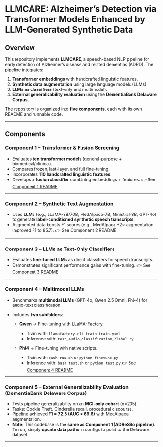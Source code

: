 # LLMCARE: Alzheimer’s Detection via Transformer Models Enhanced by LLM-Generated Synthetic Data

## Overview

This repository implements **LLMCARE**, a speech-based NLP pipeline for early detection of Alzheimer’s disease and related dementias (ADRD). The pipeline integrates:

1. **Transformer embeddings** with handcrafted linguistic features.
2. **Synthetic data augmentation** using large language models (LLMs).
3. **LLMs as classifiers** (text-only and multimodal).
4. **External generalizability evaluation** using the **DementiaBank Delaware Corpus**.

The repository is organized into **five components**, each with its own README and runnable code.

---

## Components

### **Component 1 – Transformer & Fusion Screening**

* Evaluates **ten transformer models** (general-purpose + biomedical/clinical).
* Compares frozen, last-layer, and full fine-tuning.
* Incorporates **110 handcrafted linguistic features**.
* Develops a **fusion classifier** combining embeddings + features.
  👉 See [Component 1 README](./Component%201%20-%20Transformer%20%26%20Fusion%20Screening/README.md)

---

### **Component 2 – Synthetic Text Augmentation**

* Uses **LLMs** (e.g., LLaMA-8B/70B, MedAlpaca-7B, Ministral-8B, GPT-4o) to generate **label-conditioned synthetic speech transcripts**.
* Augmented data boosts F1 scores (e.g., MedAlpaca +2× augmentation improved F1 to 85.7).
  👉 See [Component 2 README](./Component%202%20-%20Synthetic%20Text%20Augmentation/README.md)

---

### **Component 3 – LLMs as Text-Only Classifiers**

* Evaluates **fine-tuned LLMs** as direct classifiers for speech transcripts.
* Demonstrates significant performance gains with fine-tuning.
  👉 See [Component 3 README](./Component%203%20-%20LLMs%20as%20Text-Only%20Classifiers/README.md)

---

### **Component 4 – Multimodal LLMs**

* Benchmarks **multimodal LLMs** (GPT-4o, Qwen 2.5 Omni, Phi-4) for audio-text classification.
* Includes **two subfolders**:

  * **Qwen** → Fine-tuning with [LLaMA-Factory](https://github.com/hiyouga/LLaMA-Factory).

    * Train with: `llamafactory-cli train train.yaml`
    * Inference with: `test_audio_classification_2label.py`
  * **Phi4** → Fine-tuning with native scripts.

    * Train with: `bash run.sh` or `python finetune.py`
    * Inference with: `bash test.sh` or `python test.py`
      👉 See [Component 4 README](./Component%204%20-%20Multimodal%20LLMs/README.md)

---

### **Component 5 – External Generalizability Evaluation (DementiaBank Delaware Corpus)**

* Tests pipeline generalizability on an **MCI-only cohort** (n=205).
* Tasks: Cookie Theft, Cinderella recall, procedural discourse.
* Pipeline achieved **F1 = 72.8 (AUC = 69.6)** with MedAlpaca augmentation.
* **Note:** This codebase is the **same as Component 1 (ADReSSo pipeline)**. To run, simply **update data paths** in configs to point to the Delaware dataset.

---